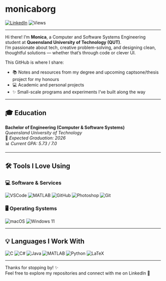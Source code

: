 # monicaborg

[![LinkedIn](https://img.shields.io/badge/LinkedIn-Connect-blue?style=for-the-badge&logo=linkedin)](https://www.linkedin.com/in/monicaborg/)
![Views](https://komarev.com/ghpvc/?username=monicaborg&style=for-the-badge)

---

Hi there! I’m **Monica**, a Computer and Software Systems Engineering student at **Queensland University of Technology (QUT)**.  
I’m passionate about tech, creative problem-solving, and designing clean, thoughtful solutions — whether that’s through code or clever UI.

This GitHub is where I share:
- 📚 Notes and resources from my degree and upcoming captsone/thesis project for my honours 
- 💻 Academic and personal projects  
- ✨ Small-scale programs and experiments I’ve built along the way


---

## 🎓 Education

**Bachelor of Engineering (Computer & Software Systems)**  
_Queensland University of Technology_  
📅 *Expected Graduation: 2026*  
📊 *Current GPA: 5.73 / 7.0*

---

## 🛠️ Tools I Love Using

### 💻 Software & Services

![VSCode](https://img.shields.io/badge/VSCode-007ACC?style=for-the-badge&logo=visual-studio-code&logoColor=white)
![MATLAB](https://img.shields.io/badge/MATLAB-0076A8?style=for-the-badge&logo=MathWorks&logoColor=white)
![GitHub](https://img.shields.io/badge/GitHub-181717?style=for-the-badge&logo=github&logoColor=white)
![Photoshop](https://img.shields.io/badge/Photoshop-31A8FF?style=for-the-badge&logo=adobe-photoshop&logoColor=white)
![Git](https://img.shields.io/badge/Git-F05032?style=for-the-badge&logo=git&logoColor=white)

### 🖥️ Operating Systems

![macOS](https://img.shields.io/badge/macOS-black?style=for-the-badge&logo=apple&logoColor=white)
![Windows 11](https://img.shields.io/badge/Windows_11-0078D6?style=for-the-badge&logo=windows&logoColor=white)

---

## 💡 Languages I Work With

![C](https://img.shields.io/badge/C-00599C?style=for-the-badge&logo=c&logoColor=white)
![C#](https://img.shields.io/badge/C%23-68217A?style=for-the-badge&logo=c-sharp&logoColor=white)
![Java](https://img.shields.io/badge/Java-ED8B00?style=for-the-badge&logo=java&logoColor=white)
![MATLAB](https://img.shields.io/badge/MATLAB-0076A8?style=for-the-badge&logo=MathWorks&logoColor=white)
![Python](https://img.shields.io/badge/Python-FFD43B?style=for-the-badge&logo=python&logoColor=blue)
![LaTeX](https://img.shields.io/badge/LaTeX-008080?style=for-the-badge&logo=latex&logoColor=white)

---

Thanks for stopping by! ✨  
Feel free to explore my repositories and connect with me on LinkedIn 💖
